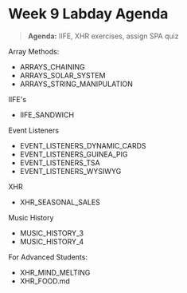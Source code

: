 # Week 9 Labday Agenda

> **Agenda:**  IIFE, XHR exercises, assign SPA quiz


Array Methods:
* ARRAYS_CHAINING
* ARRAYS_SOLAR_SYSTEM
* ARRAYS_STRING_MANIPULATION

IIFE's
* IIFE_SANDWICH

Event Listeners
* EVENT_LISTENERS_DYNAMIC_CARDS
* EVENT_LISTENERS_GUINEA_PIG
* EVENT_LISTENERS_TSA
* EVENT_LISTENERS_WYSIWYG

XHR
* XHR_SEASONAL_SALES

Music History
* MUSIC_HISTORY_3
* MUSIC_HISTORY_4


For Advanced Students:
* XHR_MIND_MELTING
* XHR_FOOD.md